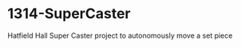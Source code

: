 1314-SuperCaster
================

Hatfield Hall Super Caster project to autonomously move a set piece
